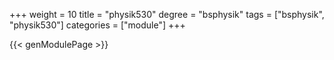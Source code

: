 +++
weight = 10
title = "physik530"
degree = "bsphysik"
tags = ["bsphysik", "physik530"]
categories = ["module"]
+++

{{< genModulePage >}}
